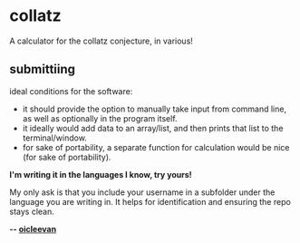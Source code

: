 # collatz
A calculator for the collatz conjecture, in various!

## submittiing

ideal conditions for the software:

- it should provide the option to manually take input from command line, as well as optionally in the program itself.
- it ideally would add data to an array/list, and then prints that list to the terminal/window.
- for sake of portability, a separate function for calculation would be nice (for sake of portability).

**I'm writing it in the languages I know, try yours!**

My only ask is that you include your username in a subfolder under the language you are writing in. It helps for identification and ensuring the repo stays clean.

**-- [oicleevan](https://oicleevan.github.io/)**
